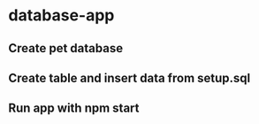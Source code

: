 # database-app

## Create pet database
## Create table and insert data from setup.sql
## Run app with npm start